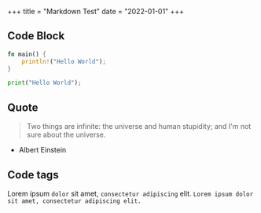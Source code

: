 +++
title = "Markdown Test"
date = "2022-01-01"
+++

## Code Block

```rust
fn main() {
    println!("Hello World");
}
```

```python
print("Hello World");
```

## Quote

> Two things are infinite: the universe and human stupidity; and I'm not sure about the universe.
- Albert Einstein


## Code tags

Lorem ipsum `dolor` sit amet, `consectetur adipiscing` elit. 
`Lorem ipsum dolor sit amet, consectetur adipiscing elit.`
